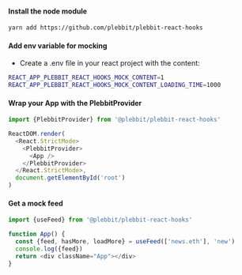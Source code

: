 #### Install the node module

```sh
yarn add https://github.com/plebbit/plebbit-react-hooks
```

#### Add env variable for mocking

- Create a .env file in your react project with the content:

```sh
REACT_APP_PLEBBIT_REACT_HOOKS_MOCK_CONTENT=1
REACT_APP_PLEBBIT_REACT_HOOKS_MOCK_CONTENT_LOADING_TIME=1000
```

#### Wrap your App with the PlebbitProvider

```js
import {PlebbitProvider} from '@plebbit/plebbit-react-hooks'

ReactDOM.render(
  <React.StrictMode>
    <PlebbitProvider>
      <App />
    </PlebbitProvider>
  </React.StrictMode>,
  document.getElementById('root')
)
```

#### Get a mock feed

```js
import {useFeed} from '@plebbit/plebbit-react-hooks'

function App() {
  const {feed, hasMore, loadMore} = useFeed(['news.eth'], 'new')
  console.log({feed})
  return <div className="App"></div>
}
```
